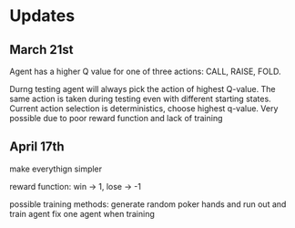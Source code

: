 # Updates
## March 21st
Agent has a higher Q value for one of three actions: CALL, RAISE, FOLD.

Durng testing agent will always pick the action of highest Q-value. 
The same action is taken during testing even with different starting states.
Current action selection is deterministics, choose highest q-value.
Very possible due to poor reward function and lack of training

## April 17th
make everythign simpler

reward function: win -> 1, lose -> -1

possible training methods:
  generate random poker hands and run out and train agent
  fix one agent when training
